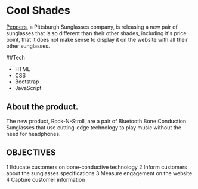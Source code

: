 # Cool Shades

[Peppers](https://www.peppersusa.com/),  a Pittsburgh Sunglasses company, is releasing a new pair of sunglasses that is so different than their other shades, including it's price point, that it does not make sense to display it on the website with all their other sunglasses.

##Tech

- HTML
- CSS
- Bootstrap
- JavaScript

## About the product.

The new product, Rock-N-Stroll, are a pair of Bluetooth Bone Conduction Sunglasses that use cutting-edge technology to play music without the need for headphones.

## OBJECTIVES

1 Educate customers on bone-conductive technology
2 Inform customers about the sunglasses specifications
3 Measure engagement on the website
4 Capture customer information

